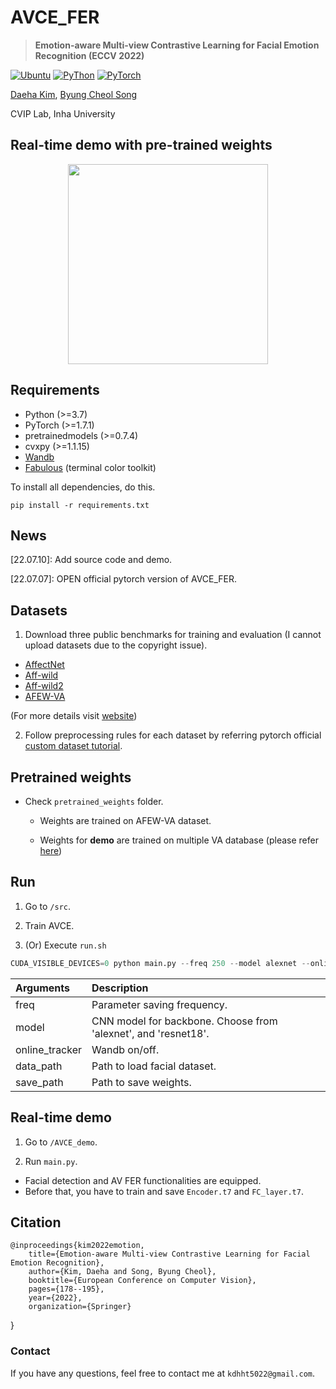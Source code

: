 # AVCE_FER
> **Emotion-aware Multi-view Contrastive Learning for Facial Emotion Recognition (ECCV 2022)**<br>

<a href="https://releases.ubuntu.com/16.04/"><img alt="Ubuntu" src="https://img.shields.io/badge/Ubuntu-16.04-green"></a>
<a href="https://www.python.org/downloads/release/python-370/"><img alt="PyThon" src="https://img.shields.io/badge/Python-v3.8-blue"></a>
<a href="https://pytorch.org/get-started/locally/"><img alt="PyTorch" src="https://img.shields.io/badge/PyTorch-ee4c2c?logo=pytorch&logoColor=white"></a>

[Daeha Kim](https://scholar.google.co.kr/citations?user=PVt7f0YAAAAJ&hl=ko), [Byung Cheol Song](https://scholar.google.co.kr/citations?user=yo-cOtMAAAAJ&hl=ko)

CVIP Lab, Inha University


## Real-time demo with pre-trained weights
<p align="center">
<img src="https://github.com/kdhht2334/AVCE_FER/blob/main/AVCE_demo/AVCE_demo_vid.gif" height="320"/>
</p>


## Requirements

- Python (>=3.7)
- PyTorch (>=1.7.1)
- pretrainedmodels (>=0.7.4)
- cvxpy (>=1.1.15)
- [Wandb](https://wandb.ai/)
- [Fabulous](https://github.com/jart/fabulous) (terminal color toolkit)

To install all dependencies, do this.

```
pip install -r requirements.txt
```


## News

[22.07.10]: Add source code and demo.

[22.07.07]: OPEN official pytorch version of AVCE_FER.


## Datasets

1. Download three public benchmarks for training and evaluation (I cannot upload datasets due to the copyright issue).

  - [AffectNet](http://mohammadmahoor.com/affectnet/)
  - [Aff-wild](https://ibug.doc.ic.ac.uk/resources/first-affect-wild-challenge/) 
  - [Aff-wild2](https://ibug.doc.ic.ac.uk/resources/aff-wild2/)
  - [AFEW-VA](https://ibug.doc.ic.ac.uk/resources/afew-va-database/)
 
 (For more details visit [website](https://ibug.doc.ic.ac.uk/))

2. Follow preprocessing rules for each dataset by referring pytorch official [custom dataset tutorial](https://pytorch.org/tutorials/beginner/data_loading_tutorial.html).


## Pretrained weights

* Check `pretrained_weights` folder.

  - Weights are trained on AFEW-VA dataset.
  
  - Weights for __demo__ are trained on multiple VA database (please refer [here](https://github.com/kdhht2334/AVCE_FER/tree/main/AVCE_demo))


## Run

1. Go to `/src`.

2. Train AVCE.

3. (Or) Execute `run.sh`

```python
CUDA_VISIBLE_DEVICES=0 python main.py --freq 250 --model alexnet --online_tracker 1 --data_path <data_path> --save_path <save_path>
```

| Arguments | Description
| :-------- | :--------
| freq | Parameter saving frequency.
| model | CNN model for backbone. Choose from 'alexnet', and 'resnet18'.
| online_tracker | Wandb on/off.
| data_path | Path to load facial dataset.
| save_path | Path to save weights.



## Real-time demo

1. Go to `/AVCE_demo`.

2. Run `main.py`.

  - Facial detection and AV FER functionalities are equipped.
  - Before that, you have to train and save `Encoder.t7` and `FC_layer.t7`.


## Citation

	@inproceedings{kim2022emotion,
    	title={Emotion-aware Multi-view Contrastive Learning for Facial Emotion Recognition},
    	author={Kim, Daeha and Song, Byung Cheol},
    	booktitle={European Conference on Computer Vision},
    	pages={178--195},
    	year={2022},
    	organization={Springer}
  }


### Contact
If you have any questions, feel free to contact me at `kdhht5022@gmail.com`.